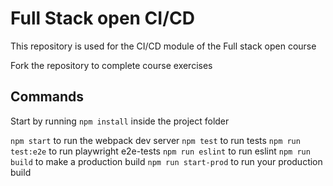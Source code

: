 # Full Stack open CI/CD

This repository is used for the CI/CD module of the Full stack open course

Fork the repository to complete course exercises

## Commands

Start by running `npm install` inside the project folder

`npm start` to run the webpack dev server
`npm test` to run tests
`npm run test:e2e` to run playwright e2e-tests
`npm run eslint` to run eslint
`npm run build` to make a production build
`npm run start-prod` to run your production build
